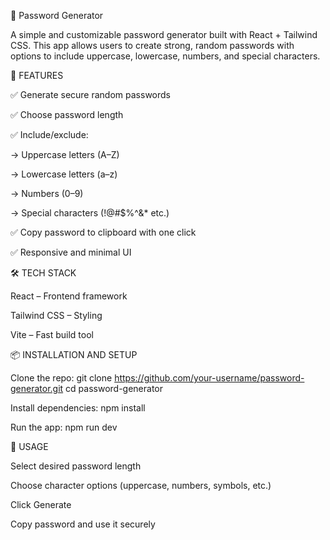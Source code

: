 🔐 Password Generator


A simple and customizable password generator built with React + Tailwind CSS.
This app allows users to create strong, random passwords with options to include uppercase, lowercase, numbers, and special characters.


🚀 FEATURES


✅ Generate secure random passwords

✅ Choose password length

✅ Include/exclude:

-> Uppercase letters (A–Z)

-> Lowercase letters (a–z)

-> Numbers (0–9)

-> Special characters (!@#$%^&* etc.)

✅ Copy password to clipboard with one click

✅ Responsive and minimal UI


🛠️ TECH STACK


React – Frontend framework

Tailwind CSS – Styling

Vite – Fast build tool



📦 INSTALLATION AND SETUP


Clone the repo:
git clone https://github.com/your-username/password-generator.git
cd password-generator

Install dependencies:
npm install

Run the app:
npm run dev


🎯 USAGE


Select desired password length

Choose character options (uppercase, numbers, symbols, etc.)

Click Generate

Copy password and use it securely



